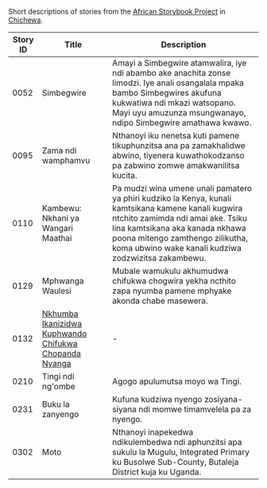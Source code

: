 Short descriptions of stories from the [African Storybook Project](http://my.africanstorybook.org) in [Chichewa](https://github.com/global-asp/asp-source/tree/master/ny).

Story ID | Title | Description
-------- | ----- | -----------
0052 | Simbegwire | Amayi a Simbegwire atamwalira, iye ndi abambo ake anachita zonse limodzi. Iye anali osangalala mpaka bambo Simbegwires akufuna kukwatiwa ndi mkazi watsopano. Mayi uyu amuzunza msungwanayo, ndipo Simbegwire amathawa kwawo.
0095 | Zama ndi wamphamvu | Nthanoyi iku nenetsa kuti pamene tikuphunzitsa ana pa zamakhalidwe abwino, tiyenera kuwathokodzanso pa zabwino zomwe amakwanilitsa kucita.
0110 | Kambewu: Nkhani ya Wangari Maathai | Pa mudzi wina umene unali pamatero ya phiri kudziko la Kenya, kunali kamtsikana kamene kanali kugwira ntchito zamimda ndi amai ake. Tsiku lina kamtsikana aka kanada nkhawa poona mitengo zamthengo zilikutha, koma ubwino wake kanali kudziwa zodzwizitsa zakambewu.
0129 | Mphwanga Waulesi | Mubale wamukulu akhumudwa chifukwa chogwira yekha ncthito zapa nyumba pamene mphyake akonda chabe masewera.
0132 | [Nkhumba Ikanizidwa Kuphwando Chifukwa Chopanda Nyanga](http://my.africanstorybook.org/stories/nkhumba-ikanizidwa-kuphwando-chifukwa-chopanda-nyanga) | -
0210 | Tingi ndi ng'ombe | Agogo apulumutsa moyo wa Tingi.
0231 | Buku la zanyengo | Kufuna kudziwa nyengo zosiyana-siyana ndi momwe timamvelela pa za nyengo.
0302 | Moto | Nthanoyi inapekedwa ndikulembedwa ndi aphunzitsi apa sukulu la Mugulu, Integrated Primary ku Busolwe Sub-County, Butaleja District kuja ku Uganda.
